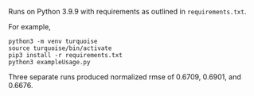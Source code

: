 Runs on Python 3.9.9 with requirements as outlined in `requirements.txt`.

For example,

```
python3 -m venv turquoise
source turquoise/bin/activate
pip3 install -r requirements.txt
python3 exampleUsage.py
```

Three separate runs produced normalized rmse of 0.6709, 0.6901, and 0.6676.
